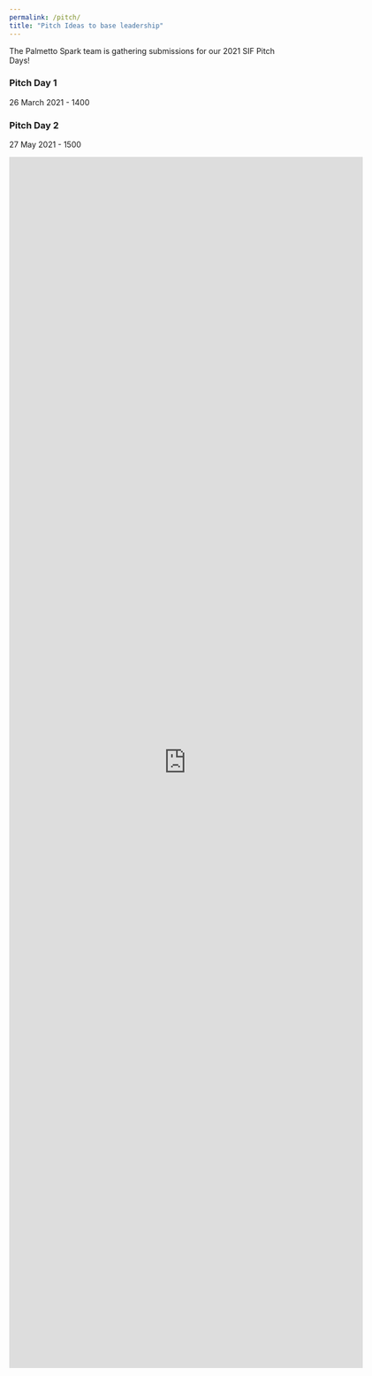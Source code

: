 ```yaml
---
permalink: /pitch/
title: "Pitch Ideas to base leadership"
---
```


The Palmetto Spark team is gathering submissions for our 2021 SIF Pitch Days! 

### Pitch Day 1
26 March 2021 - 1400

### Pitch Day 2
27 May 2021 - 1500


<iframe src="https://docs.google.com/forms/d/e/1FAIpQLScYkNv_GHxOPMnogl9LL0MW7h7VbQIA0HPcrQDCiKNkQXLV3w/viewform?embedded=true" width="640" height="2190" frameborder="0" marginheight="0" marginwidth="0">Loading…</iframe>